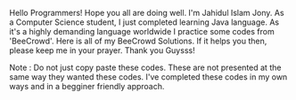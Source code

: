 Hello Programmers! Hope you all are doing well. I'm Jahidul Islam Jony. As a Computer Science student, I just completed learning Java language. As it's a highly demanding language worldwide I practice some codes from 'BeeCrowd'. Here is all of my BeeCrowd Solutions. If it helps you then, please keep me in your prayer. Thank you Guysss!

Note : Do not just copy paste these codes. These are not presented at the same way they wanted these codes. I've completed these codes in my own ways and in a begginer friendly approach. 
